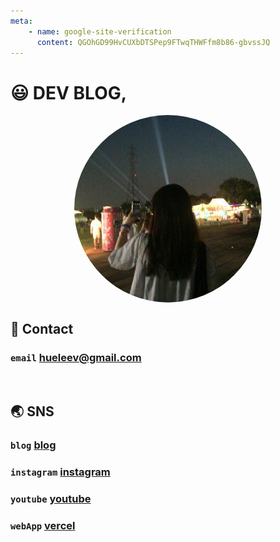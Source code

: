 ```yaml
---
meta:
    - name: google-site-verification
      content: QGOhGD99HvCUXbDTSPep9FTwqTHWFfm8b86-gbvssJQ
---
```



# 😃 DEV BLOG,

<img src="./.vuepress/public/img/avatar.png" width="300" height="300" style="border-radius: 50%; display: block; margin: 0 auto;">

<!-- ### `author` nowgnuyheel -->

<!-- ### `github` [Github](https://github.com/hueleev) -->

<!-- <br/> -->

## 💌 Contact

### `email` hueleev@gmail.com

<br/>

## 🌏 SNS

### `blog` [blog](https://undefined-theme.tistory.com/)

### `instagram` [instagram](http://www.instagram.com/hyungwon_)

### `youtube` [youtube](https://www.youtube.com/channel/UC8ahvhtsuPFEZy15218Aaog)

### `webApp` [vercel](https://sacha-app.vercel.app/)

